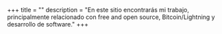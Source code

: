 +++
title = ""
description = "En este sitio encontrarás mi trabajo, principalmente relacionado con free and open source, Bitcoin/Lightning y desarrollo de software."
+++
